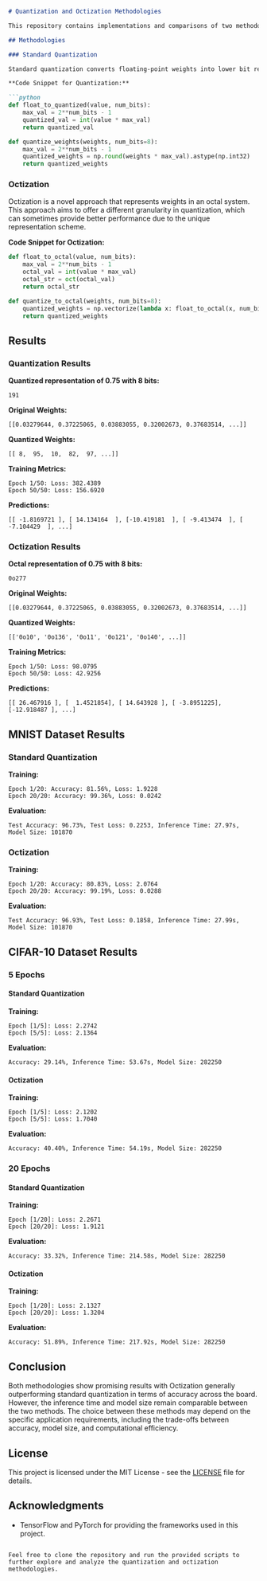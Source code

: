 ```markdown
# Quantization and Octization Methodologies

This repository contains implementations and comparisons of two methodologies for quantizing neural network weights: Standard Quantization and a novel approach termed "Octization". The aim is to provide insights into their effectiveness in terms of accuracy, model size, inference time, and loss metrics.

## Methodologies

### Standard Quantization

Standard quantization converts floating-point weights into lower bit representations. Typically, the conversion is done using an 8-bit representation. The conversion function scales the weights to a discrete range, reducing the precision but potentially saving memory and speeding up computations.

**Code Snippet for Quantization:**

```python
def float_to_quantized(value, num_bits):
    max_val = 2**num_bits - 1
    quantized_val = int(value * max_val)
    return quantized_val

def quantize_weights(weights, num_bits=8):
    max_val = 2**num_bits - 1
    quantized_weights = np.round(weights * max_val).astype(np.int32)
    return quantized_weights
```

### Octization

Octization is a novel approach that represents weights in an octal system. This approach aims to offer a different granularity in quantization, which can sometimes provide better performance due to the unique representation scheme.

**Code Snippet for Octization:**

```python
def float_to_octal(value, num_bits):
    max_val = 2**num_bits - 1
    octal_val = int(value * max_val)
    octal_str = oct(octal_val)
    return octal_str

def quantize_to_octal(weights, num_bits=8):
    quantized_weights = np.vectorize(lambda x: float_to_octal(x, num_bits))(weights)
    return quantized_weights
```

## Results

### Quantization Results

**Quantized representation of 0.75 with 8 bits:**
```
191
```

**Original Weights:**
```
[[0.03279644, 0.37225065, 0.03883055, 0.32002673, 0.37683514, ...]]
```

**Quantized Weights:**
```
[[ 8,  95,  10,  82,  97, ...]]
```

**Training Metrics:**
```
Epoch 1/50: Loss: 382.4389
Epoch 50/50: Loss: 156.6920
```

**Predictions:**
```
[[ -1.8169721 ], [ 14.134164  ], [-10.419181  ], [ -9.413474  ], [ -7.104429  ], ...]
```

### Octization Results

**Octal representation of 0.75 with 8 bits:**
```
0o277
```

**Original Weights:**
```
[[0.03279644, 0.37225065, 0.03883055, 0.32002673, 0.37683514, ...]]
```

**Quantized Weights:**
```
[['0o10', '0o136', '0o11', '0o121', '0o140', ...]]
```

**Training Metrics:**
```
Epoch 1/50: Loss: 98.0795
Epoch 50/50: Loss: 42.9256
```

**Predictions:**
```
[[ 26.467916 ], [  1.4521854], [ 14.643928 ], [ -3.8951225], [-12.918487 ], ...]
```

## MNIST Dataset Results

### Standard Quantization

**Training:**
```
Epoch 1/20: Accuracy: 81.56%, Loss: 1.9228
Epoch 20/20: Accuracy: 99.36%, Loss: 0.0242
```

**Evaluation:**
```
Test Accuracy: 96.73%, Test Loss: 0.2253, Inference Time: 27.97s, Model Size: 101870
```

### Octization

**Training:**
```
Epoch 1/20: Accuracy: 80.83%, Loss: 2.0764
Epoch 20/20: Accuracy: 99.19%, Loss: 0.0288
```

**Evaluation:**
```
Test Accuracy: 96.93%, Test Loss: 0.1858, Inference Time: 27.99s, Model Size: 101870
```

## CIFAR-10 Dataset Results

### 5 Epochs

#### Standard Quantization

**Training:**
```
Epoch [1/5]: Loss: 2.2742
Epoch [5/5]: Loss: 2.1364
```

**Evaluation:**
```
Accuracy: 29.14%, Inference Time: 53.67s, Model Size: 282250
```

#### Octization

**Training:**
```
Epoch [1/5]: Loss: 2.1202
Epoch [5/5]: Loss: 1.7040
```

**Evaluation:**
```
Accuracy: 40.40%, Inference Time: 54.19s, Model Size: 282250
```

### 20 Epochs

#### Standard Quantization

**Training:**
```
Epoch [1/20]: Loss: 2.2671
Epoch [20/20]: Loss: 1.9121
```

**Evaluation:**
```
Accuracy: 33.32%, Inference Time: 214.58s, Model Size: 282250
```

#### Octization

**Training:**
```
Epoch [1/20]: Loss: 2.1327
Epoch [20/20]: Loss: 1.3204
```

**Evaluation:**
```
Accuracy: 51.89%, Inference Time: 217.92s, Model Size: 282250
```

## Conclusion

Both methodologies show promising results with Octization generally outperforming standard quantization in terms of accuracy across the board. However, the inference time and model size remain comparable between the two methods. The choice between these methods may depend on the specific application requirements, including the trade-offs between accuracy, model size, and computational efficiency.

## License

This project is licensed under the MIT License - see the [LICENSE](LICENSE) file for details.

## Acknowledgments

- TensorFlow and PyTorch for providing the frameworks used in this project.

```

Feel free to clone the repository and run the provided scripts to further explore and analyze the quantization and octization methodologies.

```
